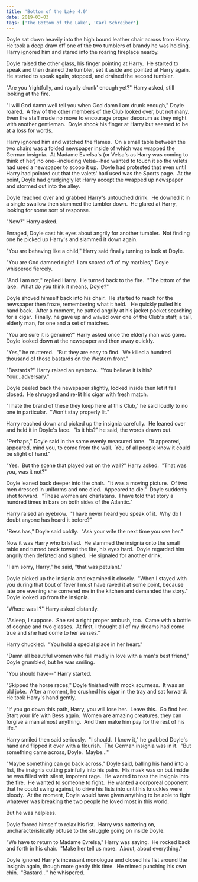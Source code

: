 ```yaml
---
title: 'Bottom of the Lake 4.0'
date: 2019-03-03
tags: ['The Bottom of the Lake', 'Carl Schreiber']
---
```


Doyle sat down heavily into the high bound leather chair across from Harry.  He took a deep draw off one of the two tumblers of brandy he was holding.  Harry ignored him and stared into the roaring fireplace nearby.

Doyle raised the other glass, his finger pointing at Harry.  He started to speak and then drained the tumbler, set it aside and pointed at Harry again.  He started to speak again, stopped, and drained the second tumbler.

"Are you 'rightfully, and royally drunk' enough yet?" Harry asked, still looking at the fire.

"I will God damn well tell you when God damn I am drunk enough," Doyle roared.  A few of the other members of the Club looked over, but not many.  Even the staff made no move to encourage proper decorum as they might with another gentleman.  Doyle shook his finger at Harry but seemed to be at a loss for words.

Harry ignored him and watched the flames.  On a small table between the two chairs was a folded newspaper inside of which was wrapped the German insignia.  At Madame Evrelsa's (or Velsa's as Harry was coming to think of her) no one--including Velsa--had wanted to touch it so the valets had used a newspaper to scoop it up.  Doyle had protested that even until Harry had pointed out that the valets' had used was the Sports page.  At the point, Doyle had grudgingly let Harry accept the wrapped up newspaper and stormed out into the alley.

Doyle reached over and grabbed Harry's untouched drink.  He downed it in a single swallow then slammed the tumbler down.  He glared at Harry, looking for some sort of response.

"Now?" Harry asked.

Enraged, Doyle cast his eyes about angrily for another tumbler.  Not finding one he picked up Harry's and slammed it down again.

"You are behaving like a child," Harry said finally turning to look at Doyle.

"You are God damned right!  I am scared off of my marbles," Doyle whispered fiercely.

"And I am not," replied Harry.  He turned back to the fire.  "The bttom of the lake.  What do you think it means, Doyle?"

Doyle shoved himself back into his chair.  He started to reach for the newspaper then froze, remembering what it held.   He quickly pulled his hand back.  After a moment, he patted angrily at his jacket pocket searching for a cigar.  Finally, he gave up and waved over one of the Club's staff, a tall, elderly man, for one and a set of matches.

"You are sure it is genuine?" Harry asked once the elderly man was gone.  Doyle looked down at the newspaper and then away quickly.

"Yes," he muttered.  "But they are easy to find.  We killed a hundred thousand of those bastards on the Western front."

"Bastards?" Harry raised an eyebrow.  "You believe it is his?  Your...adversary."

Doyle peeled back the newspaper slightly, looked inside then let it fall closed.  He shrugged and re-lit his cigar with fresh match.

"I hate the brand of these they keep here at this Club," he said loudly to no one in particular.  "Won't stay properly lit."

Harry reached down and picked up the insignia carefully.  He leaned over and held it in Doyle's face.  "Is it his?" he said, the words drawn out.

"Perhaps," Doyle said in the same evenly measured tone.  "It appeared, appeared, mind you, to come from the wall.  You of all people know it could be slight of hand."

"Yes.  But the scene that played out on the wall?" Harry asked.  "That was you, was it not?"

Doyle leaned back deeper into the chair.  "It was a moving picture.  Of two men dressed in uniforms and one died.  Appeared to die."  Doyle suddenly shot forward.  "These women are charlatans.  I have told that story a hundred times in bars on both sides of the Atlantic."

Harry raised an eyebrow.  "I have never heard you speak of it.  Why do I doubt anyone has heard it before?"

"Bess has," Doyle said coldly.  "Ask your wife the next time you see her."

Now it was Harry who bristled.  He slammed the insignia onto the small table and turned back toward the fire, his eyes hard.  Doyle regarded him angrily then deflated and sighed.  He signaled for another drink.

"I am sorry, Harry," he said, "that was petulant."

Doyle picked up the insignia and examined it closely.  "When I stayed with you during that bout of fever I must have raved it at some point, because late one evening she cornered me in the kitchen and demanded the story."  Doyle looked up from the insignia.

"Where was I?" Harry asked distantly.

"Asleep, I suppose.  She set a right proper ambush, too.  Came with a bottle of cognac and two glasses.  At first, I thought all of my dreams had come true and she had come to her senses."

Harry chuckled.  "You hold a special place in her heart."

"Damn all beautiful women who fall madly in love with a man's best friend," Doyle grumbled, but he was smiling.

"You should have--" Harry started.

"Skipped the horse races," Doyle finished with mock sourness.  It was an old joke.  After a moment, he crushed his cigar in the tray and sat forward.  He took Harry's hand gently.

"If you go down this path, Harry, you will lose her.  Leave this.  Go find her.  Start your life with Bess again.  Women are amazing creatures, they can forgive a man almost anything.  And then make him pay for the rest of his life."

Harry smiled then said seriously.  "I should.  I know it," he grabbed Doyle's hand and flipped it over with a flourish.  The German insignia was in it.  "But something came across, Doyle.  Maybe..."

"Maybe something can go back across," Doyle said, balling his hand into a fist, the insignia cutting painfully into his palm.  His mask was on but inside he was filled with silent, impotent rage.  He wanted to toss the insignia into the fire.  He wanted to someone to fight.  He wanted a corporeal opponent that he could swing against, to drive his fists into until his knuckles were bloody.  At the moment, Doyle would have given anything to be able to fight whatever was breaking the two people he loved most in this world.

But he was helpless.

Doyle forced himself to relax his fist.  Harry was nattering on, uncharacteristically obtuse to the struggle going on inside Doyle.

"We have to return to Madame Evrelsa," Harry was saying.  He rocked back and forth in his chair.  "Make her tell us more.  About, about everything."

Doyle ignored Harry's incessant monologue and closed his fist around the insignia again, though more gently this time.  He mimed punching his own chin.  "Bastard..." he whispered.
